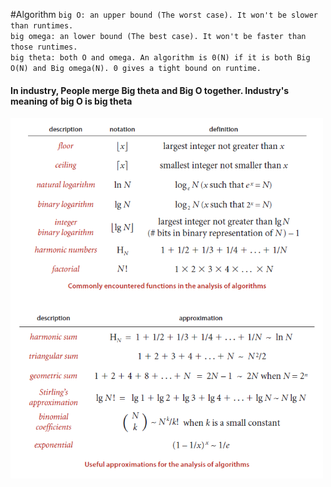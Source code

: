 #Algorithm
`big O: an upper bound (The worst case). It won't be slower than runtimes.`<br>
`big omega: an lower bound (The best case). It won't be faster than those runtimes.`<br>
`big theta: both O and omega. An algorithm is 0(N) if it is both Big O(N) and Big omega(N). 0 gives a tight bound on runtime.`<br>

<h4>In industry, People merge Big theta and Big O together. Industry's meaning of big O is <strong>big theta</strong></h4>
<img src="./images/AnalysisAlgorithm.png" width="500px">
